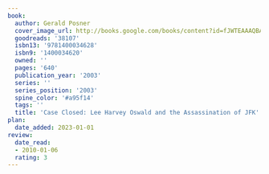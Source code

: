 ```yaml
---
book:
  author: Gerald Posner
  cover_image_url: http://books.google.com/books/content?id=fJWTEAAAQBAJ&printsec=frontcover&img=1&zoom=1&source=gbs_api
  goodreads: '38107'
  isbn13: '9781400034628'
  isbn9: '1400034620'
  owned: ''
  pages: '640'
  publication_year: '2003'
  series: ''
  series_position: '2003'
  spine_color: '#a95f14'
  tags: ''
  title: 'Case Closed: Lee Harvey Oswald and the Assassination of JFK'
plan:
  date_added: 2023-01-01
review:
  date_read:
  - 2010-01-06
  rating: 3
---
```

